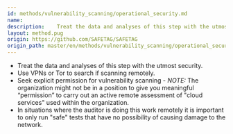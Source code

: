 ```yaml
---
id: methods/vulnerability_scanning/operational_security.md
name: 
description:    Treat the data and analyses of this step with the utmost security.   Use VPNs or Tor to search if scanning remotely.   Seek explicit permission for vulnerability scanning - NOTE:  The organization might not be in a position to...
layout: method.pug
origin: https://github.com/SAFETAG/SAFETAG
origin_path: master/en/methods/vulnerability_scanning/operational_security.md
---
```


  * Treat the data and analyses of this step with the utmost security.
  * Use VPNs or Tor to search if scanning remotely.
  * Seek explicit permission for vulnerability scanning - *NOTE:*  The organization might not be in a position to give you meaningful “permission” to carry out an active remote assessment of "cloud services" used within the organization.
  * In situations where the auditor is doing this work remotely it is important to only run "safe" tests that have no possibility of causing damage to the network. 



